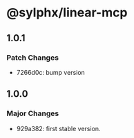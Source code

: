 # @sylphx/linear-mcp

## 1.0.1

### Patch Changes

- 7266d0c: bump version

## 1.0.0

### Major Changes

- 929a382: first stable version.
